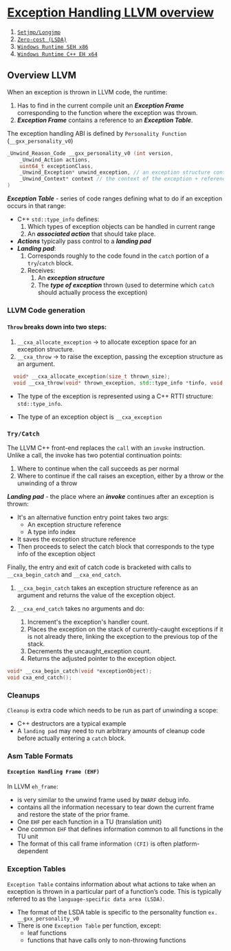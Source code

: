 # [Exception Handling LLVM overview](https://llvm.org/docs/ExceptionHandling.html#introduction)
1. [`Setjmp/Longjmp`](eh_gcc_sj_lj.md)
2. [`Zero-cost (LSDA)`](eh_gcc_zero_cost.md)
3. [`Windows Runtime SEH x86`](eh_msvc_SEH_win32_x86.md)
4. [`Windows Runtime C++ EH x64`](eh_msvc_cxx_EH_x64.md)

## Overview LLVM
When an exception is thrown in LLVM code, the runtime:

1. Has to find in the current compile unit an **_Exception Frame_** corresponding to the function where the exception was thrown.
2. **_Exception Frame_** contains a reference to an **_Exception Table_**.
   
  The exception handling ABI is defined by `Personality Function` (`__gxx_personality_v0`) 
```c++
_Unwind_Reason_Code __gxx_personality_v0 (int version,
    _Unwind_Action actions,
    uint64_t exceptionClass,
    _Unwind_Exception* unwind_exception, // an exception structure containing the exception object type and value
    _Unwind_Context* context // the context of the exception + reference to the exception table for the current function
)
```
**_Exception Table_** - series of code ranges defining what to do if an exception occurs in that range:
* C++ `std::type_info` defines:
  1. Which types of exception objects can be handled in current range
  2. An **_associated action_** that should take place.
* **_Actions_** typically pass control to a **_landing pad_**
* **_Landing pad_**:
  1. Corresponds roughly to the code found in the `catch` portion of a `try`/`catch` block.
  2. Receives:
     1. An **_exception structure_**
     2. The **_type of exception_** thrown (used to determine which `catch` should actually process the exception)

### LLVM Code generation
#### `Throw` breaks down into two steps:

1. `__cxa_allocate_exception` -> to allocate exception space for an exception structure. 
2. `__cxa_throw` -> to raise the exception, passing the exception structure as an argument.

```c++
  void* __cxa_allocate_exception(size_t thrown_size);
  void __cxa_throw(void* thrown_exception, std::type_info *tinfo, void (* dest)(void*));
```

* The type of the exception is represented using a C++ RTTI structure: `std::type_info`.

* The type of an exception object is `__cxa_exception`

### `Try/Catch`

The LLVM C++ front-end replaces the `call` with an `invoke` instruction. Unlike a call, the invoke has two potential continuation points:

1. Where to continue when the call succeeds as per normal
2. Where to continue if the call raises an exception, either by a throw or the unwinding of a throw

**_Landing pad_** - the place where an **_invoke_** continues after an exception is thrown:
* It's an alternative function entry point takes two args:
    * An exception structure reference
    * A type info index
* It saves the exception structure reference 
* Then proceeds to select the catch block that corresponds to the type info of the exception object

Finally, the entry and exit of catch code is bracketed with calls to `__cxa_begin_catch` and `__cxa_end_catch`.

1. `__cxa_begin_catch` takes an exception structure reference as an argument and returns the value of the exception object.

2. `__cxa_end_catch` takes no arguments and do:
    1. Increment's the exception's handler count.
    2. Places the exception on the stack of currently-caught exceptions if it is not already there, linking the exception to the previous top of the stack.
    3. Decrements the uncaught_exception count.
    4. Returns the adjusted pointer to the exception object.
```c++
void* __cxa_begin_catch(void *exceptionObject);
void cxa_end_catch();
```

### Cleanups
`Cleanup` is extra code which needs to be run as part of unwinding a scope:
* C++ destructors are a typical example
*  A `landing pad` may need to run arbitrary amounts of cleanup code before actually entering a `catch` block. 
 
### Asm Table Formats
#### `Exception Handling Frame (EHF)`
In LLVM `eh_frame`:
- is very similar to the unwind frame used by `DWARF` debug info. 
- contains all the information necessary to tear down the current frame and restore the state of the prior frame. 
- One `EHF` per each function in a TU (translation unit)
- One common `EHF` that defines information common to all functions in the TU unit
- The format of this call frame information `(CFI)` is often platform-dependent 

### Exception Tables
`Exception Table` contains information about what actions to take when an exception is thrown in a particular part of a function’s code. This is typically referred to as the `language-specific data area (LSDA)`. 
* The format of the LSDA table is specific to the personality function `ex. __gxx_personality_v0`
* There is one `Exception Table` per function, except:
    * leaf functions
    * functions that have calls only to non-throwing functions

[comment]: <> (## `Itanium EH` - idea of **_“successive unwinding"_**)

[comment]: <> (Throwing an exception typically involves **_allocating thread local memory_** to hold the exception, and calling into the `EH runtime` that:)

[comment]: <> (1. Identifies frames with appropriate exception handling actions)

[comment]: <> (2. Successively resets the register context of the current thread to the most recently active frame with actions to run. )

[comment]: <> (3. Execution resumes at a `landingpad` instruction, which produces register values provided by the runtime.)

[comment]: <> (4. If a function is only cleaning up allocated resources, the function is responsible for calling `_Unwind_Resume` to transition to the next most recently active frame after it is finished cleaning up.)

[comment]: <> (5. Eventually, the `frame` responsible for handling the exception calls `__cxa_end_catch` to:)

[comment]: <> (    1. Destroy the exception)

[comment]: <> (    2. Release its memory)

[comment]: <> (    3. Resume normal control flow)

[comment]: <> (## `Windows Runtime`)

[comment]: <> (* The Windows EH model **_does not use these successive register context resets._** )

[comment]: <> (* Instead, the **_active exception is typically described by a frame on the stack._**)
  
[comment]: <> (1. The exception object is allocated in stack memory and its address is passed to `__CxxThrowException`)

[comment]: <> (2. General purpose `structured exceptions &#40;SEH&#41;` are:)

[comment]: <> (   * more analogous to Linux signals)

[comment]: <> (   * dispatched by userspace DLLs provided with Windows )

[comment]: <> (3. Each frame **_on the stack_** has an `assigned EH personality routine`, which decides what actions to take to handle the exception:)

[comment]: <> (   * `EH personality routines`: )

[comment]: <> (     * C++ personality: `__CxxFrameHandler3`)

[comment]: <> (     * SEH personalities: `_except_handler3`, `_except_handler4`, and `__C_specific_handler`)

[comment]: <> (   * All of them implement cleanups by calling back into a `funclet` contained in the parent function.)

[comment]: <> (### `Funclets`:)

[comment]: <> (* Are regions of the parent function)

[comment]: <> (* Can be called as though they were a function pointer with a very special calling convention)
  
[comment]: <> (* The frame pointer of the parent frame is passed into the `funclet` either using the standard `EBP` register or as the first parameter register, depending on the architecture.)

[comment]: <> (* The `funclet` implements the EH action by accessing local variables in memory through the frame pointer, and returning some appropriate value, continuing the EH process.)

[comment]: <> (* No variables live in to or out of the `funclet` can be allocated in registers.)

[comment]: <> (#### Using funclets)

[comment]: <> (* The C++ personality also uses `funclets` to contain the code for catch blocks.)

[comment]: <> (* The runtime must use `funclets` for catch bodies because the C++ exception object is allocated in a **_child stack frame_** of the function handling the exception. If the runtime rewound the stack back to frame of the catch, the memory holding the exception would be overwritten quickly by subsequent function calls.)
  
[comment]: <> (* The use of `funclets` also allows `__CxxFrameHandler3` to implement rethrow without resorting to `TLS`. Instead, the runtime throws a special exception, and then uses `SEH &#40;__try / __except&#41;` to resume execution with new information in the child frame.)

[comment]: <> (#### NOTE)

[comment]: <> (The successive unwinding approach is incompatible with Visual C++ exceptions and general purpose Windows exception handling because:)

[comment]: <> (1. The C++ exception object lives in stack memory)

[comment]: <> (2. LLVM cannot provide a custom personality function that uses landingpads)

[comment]: <> (3. Similarly, SEH does not provide any mechanism to rethrow an exception or continue unwinding. )